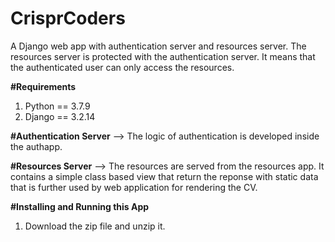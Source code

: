 # CrisprCoders
A Django web app with authentication server and resources server. The resources server is protected with the authentication server. It means that the authenticated user can only access the resources.

**#Requirements**
1. Python == 3.7.9
2. Django == 3.2.14

**#Authentication Server**
--> The logic of authentication is developed inside the authapp.

**#Resources Server**
--> The resources are served from the resources app. It contains a simple class based view that return the reponse with static data that is further used by web application for rendering the CV.

**#Installing and Running this App**
1. Download the zip file and unzip it.
